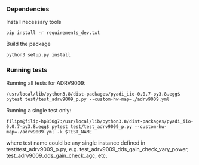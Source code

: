 ### Dependencies
Install necessary tools
```
pip install -r requirements_dev.txt
```

Build the package
```
python3 setup.py install
```

### Running tests
Running all tests for ADRV9009:
```
/usr/local/lib/python3.8/dist-packages/pyadi_iio-0.0.7-py3.8.egg$ pytest test/test_adrv9009_p.py --custom-hw-map=./adrv9009.yml
```

Running a single test only:
```
filipm@filip-hp850g7:/usr/local/lib/python3.8/dist-packages/pyadi_iio-0.0.7-py3.8.egg$ pytest test/test_adrv9009_p.py --custom-hw-map=./adrv9009.yml -k $TEST_NAME
```
where test name could be any single instance defined in test/test_adrv9009_p.py, e.g. test_adrv9009_dds_gain_check_vary_power, test_adrv9009_dds_gain_check_agc, etc.

